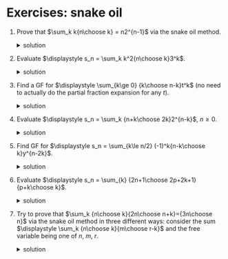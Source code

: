 # Exercises: snake oil

1. Prove that $\sum_k k{n\choose k} = n2^{n-1}$ via the snake oil method.

    <details>
    <summary>solution</summary>

    * $L(x) = P(x) = {x\over (1-2x)^2}$
    </details>

2. Evaluate $\displaystyle s_n = \sum_k k^2{n\choose k}3^k$.
    <details>
    <summary>solution</summary>

    * $S(x) = {3x(1+2x)\over (1-4x)^3}={3/8\over 1-4x}-{3/2\over (1-4x)^2}+{9/8\over (1-4x)^3}$
    * $s_n = 3\cdot 4^{n-2}\cdot n(1+3n)$
    </details>

3. Find a GF for $\displaystyle \sum_{k\ge 0} {k\choose n-k}t^k$
(no need to actually do the partial fraction expansion for any $t$).
    <details>
    <summary>solution</summary>

    * $S(x) = 1/(1-tx-tx^2)$
    </details>

4. Evaluate $\displaystyle s_n = \sum_k {n+k\choose 2k}2^{n-k}$, $n\ge 0$.
    <details>
    <summary>solution</summary>

    * $S(x) = {1-2x\over (1-x)(1-4x)}={2\over 3(1-4x)}+{1\over 3(1-x)}$
    * $s_n = (2^{2n+1}+1)/3$
    </details>

5. Find GF for $\displaystyle s_n = \sum_{k\le n/2} (-1)^k{n-k\choose k}y^{n-2k}$.
    <details>
    <summary>solution</summary>

    * $S(x) = 1/(1-xy+x^2)$
    </details>

6. Evaluate $\displaystyle s_n = \sum_{k} {2n+1\choose 2p+2k+1}{p+k\choose k}$.
    <details>
    <summary>solution</summary>

    * replace $2n+1$ by $m$ and solve for $a_m = {m-p-1\choose p}2^{m-2p-1}$;  $s_n = a_{2n+1} = {2n-p\choose p}4^{n-p}$
    * $\displaystyle A(x) = \sum_{m\ge 0} a_m x^m = {x\over (1-x)^2}\sum_{k\ge 0} {p+k\choose p} \left({x\over 1-x}\right)^{2(p+k)}={x^{p+1}\over 2^p}\cdot {(2x)^p\over (1-2x)^{p+1}}$
    </details>
 
7. Try to prove that $\sum_k {n\choose k}{2n\choose n+k}={3n\choose n}$ via the snake oil method in three different ways: consider the sum
            $\displaystyle \sum_k {n\choose k}{m\choose r-k}$ and the free variable being one of $n$, $m$, $r$.
    <details>
    <summary>solution</summary>

    * TODO
    </details>

